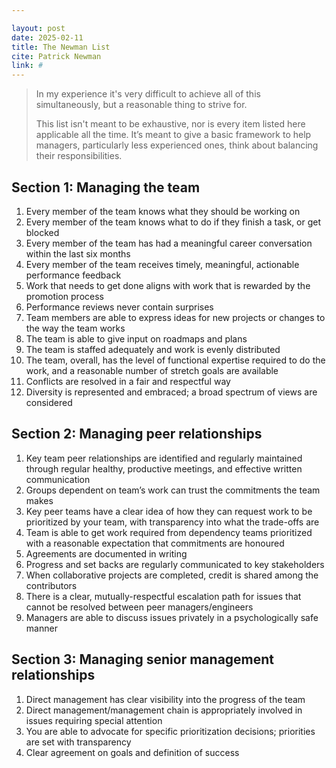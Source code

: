 ```yaml
---

layout: post
date: 2025-02-11
title: The Newman List
cite: Patrick Newman
link: #
---
```


> In my experience it's very difficult to achieve all of this simultaneously, but a reasonable thing to strive for.
>
> This list isn't meant to be exhaustive, nor is every item listed here applicable all the time. It’s meant to give a basic framework to help managers, particularly less experienced ones, think about balancing their responsibilities.

## Section 1: Managing the team

1. Every member of the team knows what they should be working on
2. Every member of the team knows what to do if they finish a task, or get blocked
3. Every member of the team has had a meaningful career conversation within the last six months
4. Every member of the team receives timely, meaningful, actionable performance feedback
5. Work that needs to get done aligns with work that is rewarded by the promotion process
6. Performance reviews never contain surprises
7. Team members are able to express ideas for new projects or changes to the way the team works
8. The team is able to give input on roadmaps and plans
9. The team is staffed adequately and work is evenly distributed
10. The team, overall, has the level of functional expertise required to do the work, and a reasonable number of stretch goals are available
11. Conflicts are resolved in a fair and respectful way
12. Diversity is represented and embraced; a broad spectrum of views are considered

## Section 2: Managing peer relationships

1. Key team peer relationships are identified and regularly maintained through regular healthy, productive meetings, and effective written communication
2. Groups dependent on team’s work can trust the commitments the team makes
3. Key peer teams have a clear idea of how they can request work to be prioritized by your team, with transparency into what the trade-offs are
4. Team is able to get work required from dependency teams prioritized with a reasonable expectation that commitments are honoured
5. Agreements are documented in writing
6. Progress and set backs are regularly communicated to key stakeholders
7. When collaborative projects are completed, credit is shared among the contributors
8. There is a clear, mutually-respectful escalation path for issues that cannot be resolved between peer managers/engineers
9. Managers are able to discuss issues privately in a psychologically safe manner

## Section 3: Managing senior management relationships

1.	Direct management has clear visibility into the progress of the team
2.	Direct management/management chain is appropriately involved in issues requiring special attention
3.	You are able to advocate for specific prioritization decisions; priorities are set with transparency
4.	Clear agreement on goals and definition of success
